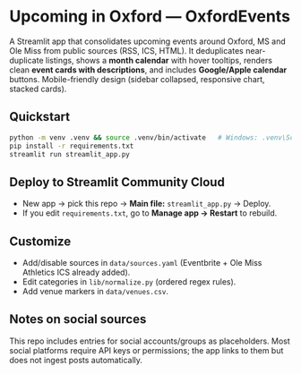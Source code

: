 # Upcoming in Oxford — OxfordEvents

A Streamlit app that consolidates upcoming events around Oxford, MS and Ole Miss from public sources (RSS, ICS, HTML). It deduplicates near-duplicate listings, shows a **month calendar** with hover tooltips, renders clean **event cards with descriptions**, and includes **Google/Apple calendar** buttons. Mobile-friendly design (sidebar collapsed, responsive chart, stacked cards).

## Quickstart
```bash
python -m venv .venv && source .venv/bin/activate   # Windows: .venv\Scripts\activate
pip install -r requirements.txt
streamlit run streamlit_app.py
```

## Deploy to Streamlit Community Cloud
- New app → pick this repo → **Main file:** `streamlit_app.py` → Deploy.
- If you edit `requirements.txt`, go to **Manage app → Restart** to rebuild.

## Customize
- Add/disable sources in `data/sources.yaml` (Eventbrite + Ole Miss Athletics ICS already added).
- Edit categories in `lib/normalize.py` (ordered regex rules).
- Add venue markers in `data/venues.csv`.

## Notes on social sources
This repo includes entries for social accounts/groups as placeholders. Most social platforms require API keys or permissions; the app links to them but does not ingest posts automatically.